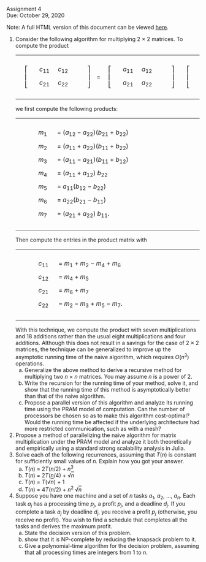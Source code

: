 <p>Assignment 4 <br>
Due: October 29, 2020 <br>

Note: A full HTML version of this document can be viewed [here](https://htmlpreview.github.io/?https://github.com/LehighISECourses/ISE407-Assignment-4/blob/main/ps4.html).

</p><ol class="enumerate" type=1><li class="li-enumerate">Consider the following algorithm for multiplying 2 &#XD7; 2
matrices. To compute the product
<table class="display dcenter"><tr style="vertical-align:middle"><td class="dcell">
</td><td class="dcell">&#X23A1;<br>
&#X23A2;<br>
&#X23A3;</td><td class="dcell"><table style="border-spacing:6px;border-collapse:separate;" class="cellpading0"><tr><td style="text-align:right;white-space:nowrap" ><span style="font-style:italic">c</span><sub>11</sub></td><td style="text-align:right;white-space:nowrap" ><span style="font-style:italic">c</span><sub>12</sub> </td></tr>
<tr><td style="text-align:right;white-space:nowrap" ><span style="font-style:italic">c</span><sub>21</sub></td><td style="text-align:right;white-space:nowrap" ><span style="font-style:italic">c</span><sub>22</sub> </td></tr>
</table></td><td class="dcell">&#XA0;</td><td class="dcell">&#X23A4;<br>
&#X23A5;<br>
&#X23A6;</td><td class="dcell">
=&#XA0;
</td><td class="dcell">&#X23A1;<br>
&#X23A2;<br>
&#X23A3;</td><td class="dcell"><table style="border-spacing:6px;border-collapse:separate;" class="cellpading0"><tr><td style="text-align:right;white-space:nowrap" ><span style="font-style:italic">a</span><sub>11</sub></td><td style="text-align:right;white-space:nowrap" ><span style="font-style:italic">a</span><sub>12</sub> </td></tr>
<tr><td style="text-align:right;white-space:nowrap" ><span style="font-style:italic">a</span><sub>21</sub></td><td style="text-align:right;white-space:nowrap" ><span style="font-style:italic">a</span><sub>22</sub> </td></tr>
</table></td><td class="dcell">&#XA0;</td><td class="dcell">&#X23A4;<br>
&#X23A5;<br>
&#X23A6;</td><td class="dcell">
</td><td class="dcell">&#X23A1;<br>
&#X23A2;<br>
&#X23A3;</td><td class="dcell"><table style="border-spacing:6px;border-collapse:separate;" class="cellpading0"><tr><td style="text-align:right;white-space:nowrap" ><span style="font-style:italic">b</span><sub>11</sub></td><td style="text-align:right;white-space:nowrap" ><span style="font-style:italic">b</span><sub>12</sub> </td></tr>
<tr><td style="text-align:right;white-space:nowrap" ><span style="font-style:italic">b</span><sub>21</sub></td><td style="text-align:right;white-space:nowrap" ><span style="font-style:italic">b</span><sub>22</sub> </td></tr>
</table></td><td class="dcell">&#XA0;</td><td class="dcell">&#X23A4;<br>
&#X23A5;<br>
&#X23A6;</td><td class="dcell">,
&#XA0;&#XA0;&#XA0;&#XA0;(1)</td></tr>
</table>
we first compute the following products:
<table class="display dcenter"><tr style="vertical-align:middle"><td class="dcell">
&#XA0;&#XA0;&#XA0;&#XA0;&#XA0;

</td><td class="dcell"><table style="border-spacing:6px;border-collapse:separate;" class="cellpading0"><tr><td style="text-align:right;white-space:nowrap" ><span style="font-style:italic">m</span><sub>1</sub></td><td style="text-align:left;white-space:nowrap" >&#XA0;=&#XA0;(<span style="font-style:italic">a</span><sub>12</sub>&#XA0;&#X2212;&#XA0;<span style="font-style:italic">a</span><sub>22</sub>)(<span style="font-style:italic">b</span><sub>21</sub>&#XA0;+&#XA0;<span style="font-style:italic">b</span><sub>22</sub>)&#XA0;</td><td style="text-align:right;white-space:nowrap" >&nbsp;</td><td style="text-align:left;white-space:nowrap" >&nbsp;</td><td style="text-align:right;white-space:nowrap" >&nbsp;</td><td style="text-align:left;white-space:nowrap" >&nbsp;</td><td style="text-align:right;white-space:nowrap" >&nbsp;</td><td style="text-align:left;white-space:nowrap" >&nbsp;</td><td style="text-align:right;white-space:nowrap" >&nbsp;</td><td style="text-align:left;white-space:nowrap" >&nbsp;</td><td style="text-align:right;white-space:nowrap" >&#XA0;&#XA0;&#XA0;&#XA0;(2)</td></tr>
<tr><td style="text-align:right;white-space:nowrap" >
<span style="font-style:italic">m</span><sub>2</sub></td><td style="text-align:left;white-space:nowrap" >&#XA0;=&#XA0;(<span style="font-style:italic">a</span><sub>11</sub>&#XA0;+&#XA0;<span style="font-style:italic">a</span><sub>22</sub>)(<span style="font-style:italic">b</span><sub>11</sub>&#XA0;+&#XA0;<span style="font-style:italic">b</span><sub>22</sub>)&#XA0;</td><td style="text-align:right;white-space:nowrap" >&nbsp;</td><td style="text-align:left;white-space:nowrap" >&nbsp;</td><td style="text-align:right;white-space:nowrap" >&nbsp;</td><td style="text-align:left;white-space:nowrap" >&nbsp;</td><td style="text-align:right;white-space:nowrap" >&nbsp;</td><td style="text-align:left;white-space:nowrap" >&nbsp;</td><td style="text-align:right;white-space:nowrap" >&nbsp;</td><td style="text-align:left;white-space:nowrap" >&nbsp;</td><td style="text-align:right;white-space:nowrap" >&#XA0;&#XA0;&#XA0;&#XA0;(3)</td></tr>
<tr><td style="text-align:right;white-space:nowrap" >
<span style="font-style:italic">m</span><sub>3</sub></td><td style="text-align:left;white-space:nowrap" >&#XA0;=&#XA0;(<span style="font-style:italic">a</span><sub>11</sub>&#XA0;&#X2212;&#XA0;<span style="font-style:italic">a</span><sub>21</sub>)(<span style="font-style:italic">b</span><sub>11</sub>&#XA0;+&#XA0;<span style="font-style:italic">b</span><sub>12</sub>)&#XA0;</td><td style="text-align:right;white-space:nowrap" >&nbsp;</td><td style="text-align:left;white-space:nowrap" >&nbsp;</td><td style="text-align:right;white-space:nowrap" >&nbsp;</td><td style="text-align:left;white-space:nowrap" >&nbsp;</td><td style="text-align:right;white-space:nowrap" >&nbsp;</td><td style="text-align:left;white-space:nowrap" >&nbsp;</td><td style="text-align:right;white-space:nowrap" >&nbsp;</td><td style="text-align:left;white-space:nowrap" >&nbsp;</td><td style="text-align:right;white-space:nowrap" >&#XA0;&#XA0;&#XA0;&#XA0;(4)</td></tr>
<tr><td style="text-align:right;white-space:nowrap" >
<span style="font-style:italic">m</span><sub>4</sub></td><td style="text-align:left;white-space:nowrap" >&#XA0;=&#XA0;(<span style="font-style:italic">a</span><sub>11</sub>&#XA0;+&#XA0;<span style="font-style:italic">a</span><sub>12</sub>)&#XA0;<span style="font-style:italic">b</span><sub>22</sub>&#XA0;</td><td style="text-align:right;white-space:nowrap" >&nbsp;</td><td style="text-align:left;white-space:nowrap" >&nbsp;</td><td style="text-align:right;white-space:nowrap" >&nbsp;</td><td style="text-align:left;white-space:nowrap" >&nbsp;</td><td style="text-align:right;white-space:nowrap" >&nbsp;</td><td style="text-align:left;white-space:nowrap" >&nbsp;</td><td style="text-align:right;white-space:nowrap" >&nbsp;</td><td style="text-align:left;white-space:nowrap" >&nbsp;</td><td style="text-align:right;white-space:nowrap" >&#XA0;&#XA0;&#XA0;&#XA0;(5)</td></tr>
<tr><td style="text-align:right;white-space:nowrap" >
<span style="font-style:italic">m</span><sub>5</sub></td><td style="text-align:left;white-space:nowrap" >&#XA0;=&#XA0;<span style="font-style:italic">a</span><sub>11</sub>(<span style="font-style:italic">b</span><sub>12</sub>&#XA0;&#X2212;&#XA0;<span style="font-style:italic">b</span><sub>22</sub>)&#XA0;</td><td style="text-align:right;white-space:nowrap" >&nbsp;</td><td style="text-align:left;white-space:nowrap" >&nbsp;</td><td style="text-align:right;white-space:nowrap" >&nbsp;</td><td style="text-align:left;white-space:nowrap" >&nbsp;</td><td style="text-align:right;white-space:nowrap" >&nbsp;</td><td style="text-align:left;white-space:nowrap" >&nbsp;</td><td style="text-align:right;white-space:nowrap" >&nbsp;</td><td style="text-align:left;white-space:nowrap" >&nbsp;</td><td style="text-align:right;white-space:nowrap" >&#XA0;&#XA0;&#XA0;&#XA0;(6)</td></tr>
<tr><td style="text-align:right;white-space:nowrap" >
<span style="font-style:italic">m</span><sub>6</sub></td><td style="text-align:left;white-space:nowrap" >&#XA0;=&#XA0;<span style="font-style:italic">a</span><sub>22</sub>(<span style="font-style:italic">b</span><sub>21</sub>&#XA0;&#X2212;&#XA0;<span style="font-style:italic">b</span><sub>11</sub>)&#XA0;</td><td style="text-align:right;white-space:nowrap" >&nbsp;</td><td style="text-align:left;white-space:nowrap" >&nbsp;</td><td style="text-align:right;white-space:nowrap" >&nbsp;</td><td style="text-align:left;white-space:nowrap" >&nbsp;</td><td style="text-align:right;white-space:nowrap" >&nbsp;</td><td style="text-align:left;white-space:nowrap" >&nbsp;</td><td style="text-align:right;white-space:nowrap" >&nbsp;</td><td style="text-align:left;white-space:nowrap" >&nbsp;</td><td style="text-align:right;white-space:nowrap" >&#XA0;&#XA0;&#XA0;&#XA0;(7)</td></tr>
<tr><td style="text-align:right;white-space:nowrap" >
<span style="font-style:italic">m</span><sub>7</sub></td><td style="text-align:left;white-space:nowrap" >&#XA0;=&#XA0;(<span style="font-style:italic">a</span><sub>21</sub>&#XA0;+&#XA0;<span style="font-style:italic">a</span><sub>22</sub>)&#XA0;<span style="font-style:italic">b</span><sub>11</sub>.
</td><td style="text-align:right;white-space:nowrap" >&nbsp;</td><td style="text-align:left;white-space:nowrap" >&nbsp;</td><td style="text-align:right;white-space:nowrap" >&nbsp;</td><td style="text-align:left;white-space:nowrap" >&nbsp;</td><td style="text-align:right;white-space:nowrap" >&nbsp;</td><td style="text-align:left;white-space:nowrap" >&nbsp;</td><td style="text-align:right;white-space:nowrap" >&nbsp;</td><td style="text-align:left;white-space:nowrap" >&nbsp;</td><td style="text-align:right;white-space:nowrap" >&#XA0;&#XA0;&#XA0;&#XA0;(8)</td></tr>
</table></td></tr>
</table>
Then compute the entries in the product matrix with 
<table class="display dcenter"><tr style="vertical-align:middle"><td class="dcell">
&#XA0;&#XA0;&#XA0;&#XA0;&#XA0;

</td><td class="dcell"><table style="border-spacing:6px;border-collapse:separate;" class="cellpading0"><tr><td style="text-align:right;white-space:nowrap" ><span style="font-style:italic">c</span><sub>11</sub></td><td style="text-align:left;white-space:nowrap" >&#XA0;=&#XA0;<span style="font-style:italic">m</span><sub>1</sub>&#XA0;+&#XA0;<span style="font-style:italic">m</span><sub>2</sub>&#XA0;&#X2212;&#XA0;<span style="font-style:italic">m</span><sub>4</sub>&#XA0;+&#XA0;<span style="font-style:italic">m</span><sub>6</sub>&#XA0;</td><td style="text-align:right;white-space:nowrap" >&nbsp;</td><td style="text-align:left;white-space:nowrap" >&nbsp;</td><td style="text-align:right;white-space:nowrap" >&nbsp;</td><td style="text-align:left;white-space:nowrap" >&nbsp;</td><td style="text-align:right;white-space:nowrap" >&nbsp;</td><td style="text-align:left;white-space:nowrap" >&nbsp;</td><td style="text-align:right;white-space:nowrap" >&nbsp;</td><td style="text-align:left;white-space:nowrap" >&nbsp;</td><td style="text-align:right;white-space:nowrap" >&#XA0;&#XA0;&#XA0;&#XA0;(9)</td></tr>
<tr><td style="text-align:right;white-space:nowrap" >
<span style="font-style:italic">c</span><sub>12</sub></td><td style="text-align:left;white-space:nowrap" >&#XA0;=&#XA0;<span style="font-style:italic">m</span><sub>4</sub>&#XA0;+&#XA0;<span style="font-style:italic">m</span><sub>5</sub>&#XA0;</td><td style="text-align:right;white-space:nowrap" >&nbsp;</td><td style="text-align:left;white-space:nowrap" >&nbsp;</td><td style="text-align:right;white-space:nowrap" >&nbsp;</td><td style="text-align:left;white-space:nowrap" >&nbsp;</td><td style="text-align:right;white-space:nowrap" >&nbsp;</td><td style="text-align:left;white-space:nowrap" >&nbsp;</td><td style="text-align:right;white-space:nowrap" >&nbsp;</td><td style="text-align:left;white-space:nowrap" >&nbsp;</td><td style="text-align:right;white-space:nowrap" >&#XA0;&#XA0;&#XA0;&#XA0;(10)</td></tr>
<tr><td style="text-align:right;white-space:nowrap" >
<span style="font-style:italic">c</span><sub>21</sub></td><td style="text-align:left;white-space:nowrap" >&#XA0;=&#XA0;<span style="font-style:italic">m</span><sub>6</sub>&#XA0;+&#XA0;<span style="font-style:italic">m</span><sub>7</sub>&#XA0;</td><td style="text-align:right;white-space:nowrap" >&nbsp;</td><td style="text-align:left;white-space:nowrap" >&nbsp;</td><td style="text-align:right;white-space:nowrap" >&nbsp;</td><td style="text-align:left;white-space:nowrap" >&nbsp;</td><td style="text-align:right;white-space:nowrap" >&nbsp;</td><td style="text-align:left;white-space:nowrap" >&nbsp;</td><td style="text-align:right;white-space:nowrap" >&nbsp;</td><td style="text-align:left;white-space:nowrap" >&nbsp;</td><td style="text-align:right;white-space:nowrap" >&#XA0;&#XA0;&#XA0;&#XA0;(11)</td></tr>
<tr><td style="text-align:right;white-space:nowrap" >
<span style="font-style:italic">c</span><sub>22</sub></td><td style="text-align:left;white-space:nowrap" >&#XA0;=&#XA0;<span style="font-style:italic">m</span><sub>2</sub>&#XA0;&#X2212;&#XA0;<span style="font-style:italic">m</span><sub>3</sub>&#XA0;+&#XA0;<span style="font-style:italic">m</span><sub>5</sub>&#XA0;&#X2212;&#XA0;<span style="font-style:italic">m</span><sub>7</sub>.
</td><td style="text-align:right;white-space:nowrap" >&nbsp;</td><td style="text-align:left;white-space:nowrap" >&nbsp;</td><td style="text-align:right;white-space:nowrap" >&nbsp;</td><td style="text-align:left;white-space:nowrap" >&nbsp;</td><td style="text-align:right;white-space:nowrap" >&nbsp;</td><td style="text-align:left;white-space:nowrap" >&nbsp;</td><td style="text-align:right;white-space:nowrap" >&nbsp;</td><td style="text-align:left;white-space:nowrap" >&nbsp;</td><td style="text-align:right;white-space:nowrap" >&#XA0;&#XA0;&#XA0;&#XA0;(12)</td></tr>
</table></td></tr>
</table>
With this technique, we compute the product with seven
multiplications and 18 additions rather than the usual eight
multiplications and four additions. Although this does not result in a
savings for the case of 2 &#XD7; 2 matrices, the technique can be
generalized to improve up the asymptotic running time of the naive
algorithm, which requires <span style="font-style:italic">O</span>(<span style="font-style:italic">n</span><sup>3</sup>) operations.<ol class="enumerate" type=a><li class="li-enumerate">Generalize the above method to derive a recursive method for
multiplying two <span style="font-style:italic">n</span> &#XD7; <span style="font-style:italic">n</span> matrices. You may assume <span style="font-style:italic">n</span> is a power
of 2. </li><li class="li-enumerate">Write the recursion for the running time of your method, solve
it, and show that the running time of this method is asymptotically
better than that of the naive algorithm. </li><li class="li-enumerate">Propose a parallel version of this algorithm and analyze its
running time using the PRAM model of computation. Can the number of
processors be chosen so as to make this algorithm cost-optimal?
Would the running time be affected if the underlying architecture
had more restricted communication, such as with a mesh?</li></ol></li><li class="li-enumerate">Propose a method of parallelizing the naive algorithm for matrix
multiplication under the PRAM model and analyze it both
theoretically and empirically using a standard strong scalability analysis in
Julia. </li><li class="li-enumerate">Solve each of the following recurrences, assuming
that <span style="font-style:italic">T</span>(<span style="font-style:italic">n</span>) is constant for sufficiently small values of
<span style="font-style:italic">n</span>. Explain how you got your answer.<ol class="enumerate" type=a><li class="li-enumerate"><span style="font-style:italic">T</span>(<span style="font-style:italic">n</span>) = 2<span style="font-style:italic">T</span>(<span style="font-style:italic">n</span>/2) + <span style="font-style:italic">n</span><sup>3</sup></li><li class="li-enumerate"><span style="font-style:italic">T</span>(<span style="font-style:italic">n</span>) = 2<span style="font-style:italic">T</span>(<span style="font-style:italic">n</span>/4) + &#X221A;<span style="text-decoration:overline"><span style="font-style:italic">n</span></span></li><li class="li-enumerate"><span style="font-style:italic">T</span>(<span style="font-style:italic">n</span>) = <span style="font-style:italic">T</span>(&#X221A;<span style="text-decoration:overline"><span style="font-style:italic">n</span></span>) + 1</li><li class="li-enumerate"><span style="font-style:italic">T</span>(<span style="font-style:italic">n</span>) = 4<span style="font-style:italic">T</span>(<span style="font-style:italic">n</span>/2) + <span style="font-style:italic">n</span><sup>2</sup> &#X221A;<span style="text-decoration:overline"><span style="font-style:italic">n</span></span></li></ol></li><li class="li-enumerate">Suppose you have one machine and a set of <span style="font-style:italic">n</span> tasks <span style="font-style:italic">a</span><sub>1</sub>, <span style="font-style:italic">a</span><sub>2</sub>,
&#X2026;, <span style="font-style:italic">a</span><sub><span style="font-style:italic">n</span></sub>. Each task <span style="font-style:italic">a</span><sub><span style="font-style:italic">j</span></sub> has a processing time <span style="font-style:italic">p</span><sub><span style="font-style:italic">j</span></sub>, a profit
<span style="font-style:italic">p</span><sub><span style="font-style:italic">j</span></sub>, and a deadline <span style="font-style:italic">d</span><sub><span style="font-style:italic">j</span></sub>. If you complete a task <span style="font-style:italic">a</span><sub><span style="font-style:italic">j</span></sub> by
deadline <span style="font-style:italic">d</span><sub><span style="font-style:italic">j</span></sub>, you receive a profit <span style="font-style:italic">p</span><sub><span style="font-style:italic">j</span></sub> (otherwise, you receive
no profit). You wish to find a schedule that completes all the tasks
and derives the maximum profit. <ol class="enumerate" type=a><li class="li-enumerate">State the decision version of this problem.</li><li class="li-enumerate">show that it is NP-complete by reducing the knapsack problem to
it.</li><li class="li-enumerate">Give a polynomial-time algorithm for the decision problem,
assuming that all processing times are integers from 1 to <span style="font-style:italic">n</span>. </li></ol></li></ol>
